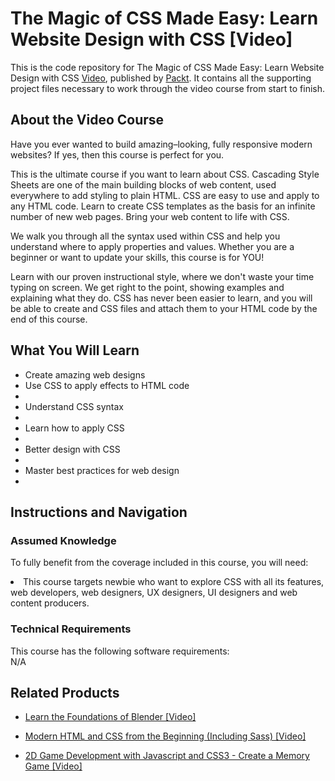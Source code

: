 # The Magic of CSS Made Easy: Learn Website Design with CSS [Video]
This is the code repository for The Magic of CSS Made Easy: Learn Website Design with CSS [Video](https://www.packtpub.com/web-development/magic-css-made-easy-learn-website-design-css-video), published by [Packt](https://www.packtpub.com/?utm_source=github). It contains all the supporting project files necessary to work through the video course from start to finish.

## About the Video Course
Have you ever wanted to build amazing–looking, fully responsive modern websites? If yes, then this course is perfect for you.

This is the ultimate course if you want to learn about CSS. Cascading Style Sheets are one of the main building blocks of web content, used everywhere to add styling to plain HTML. CSS are easy to use and apply to any HTML code. Learn to create CSS templates as the basis for an infinite number of new web pages. Bring your web content to life with CSS.

We walk you through all the syntax used within CSS and help you understand where to apply properties and values. Whether you are a beginner or want to update your skills, this course is for YOU!

Learn with our proven instructional style, where we don't waste your time typing on screen. We get right to the point, showing examples and explaining what they do. CSS has never been easier to learn, and you will be able to create and CSS files and attach them to your HTML code by the end of this course.

<H2>What You Will Learn</H2>
<DIV class=book-info-will-learn-text>
<UL>
<LI> Create amazing web designs </LI>
<LI> Use CSS to apply effects to HTML code <LI>
<LI> Understand CSS syntax <LI>
<LI> Learn how to apply CSS <LI>
<LI> Better design with CSS <LI>
<LI> Master best practices for web design <LI>
</UL></DIV>

## Instructions and Navigation
### Assumed Knowledge
To fully benefit from the coverage included in this course, you will need:<br/>
<DIV class=book-info-will-learn-text>
<LI> This course targets newbie who want to explore CSS with all its features, web developers, web designers, UX designers, UI designers and web content producers.</LI>
</UL><DIV>

### Technical Requirements
This course has the following software requirements:<br/>
N/A

## Related Products
* [Learn the Foundations of Blender [Video]](https://www.packtpub.com/game-development/learn-foundations-blender-video)

* [Modern HTML and CSS from the Beginning (Including Sass) [Video]](https://www.packtpub.com/web-development/modern-html-and-css-beginning-including-sass-video)

* [2D Game Development with Javascript and CSS3 - Create a Memory Game [Video]](https://www2.packtpub.com/web-development/2d-game-development-javascript-and-css3-create-memory-game-video)
